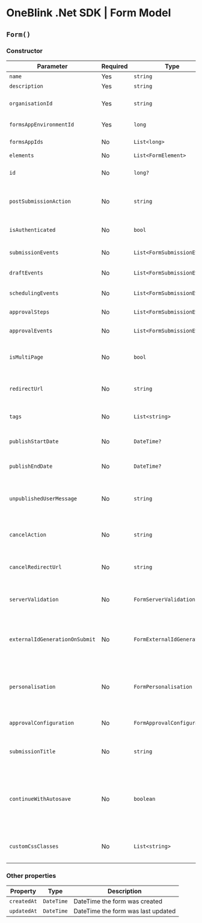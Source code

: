 # OneBlink .Net SDK | Form Model

## `Form()`

### Constructor

| Parameter                            | Required | Type                        | Description                                                                                                                                                           | Default Value                     |
| ------------------------------------ | -------- | --------------------------- | --------------------------------------------------------------------------------------------------------------------------------------------------------------------- | --------------------------------- |
| `name`                               | Yes      | `string`                    |                                                                                                                                                                       |                                   |
| `description`                        | Yes      | `string`                    |                                                                                                                                                                       |                                   |
| `organisationId`                     | Yes      | `string`                    | Id of the organisation this form is associated too                                                                                                                    |                                   |
| `formsAppEnvironmentId`              | Yes      | `long`                      | Id of the environment this form is part of                                                                                                                            |                                   |
| `formsAppIds`                        | No       | `List<long>`                | List of Form Apps id's                                                                                                                                                | `new List<long>()`                |
| `elements`                           | No       | `List<FormElement>`         | List of FormElement's                                                                                                                                                 | `new List<FormElement>()`         |
| `id`                                 | No       | `long?`                     | Will be assigned by OneBlink when form is creating                                                                                                                    | `null`                            |
| `postSubmissionAction`               | No       | `string`                    | Allowed values of "BACK", "URL", "CLOSE", "FORMS_LIBRARY"                                                                                                             | `"FORMS_LIBRARY"`                 |
| `isAuthenticated`                    | No       | `bool`                      | Determines if only authenticated users can access the form                                                                                                            | `true`                            |
| `submissionEvents`                   | No       | `List<FormSubmissionEvent>` | List of Form submission events                                                                                                                                        | `new List<FormSubmissionEvent>()` |
| `draftEvents`                        | No       | `List<FormSubmissionEvent>` | List of Form draft events                                                                                                                                             | `new List<FormSubmissionEvent>()` |
| `schedulingEvents`                   | No       | `List<FormSubmissionEvent>` | List of Form scheduling events                                                                                                                                        | `new List<FormSubmissionEvent>()` |
| `approvalSteps`                      | No       | `List<FormSubmissionEvent>` | List of Form approval steps                                                                                                                                           | `new List<FormApprovalStep>()`    |
| `approvalEvents`                     | No       | `List<FormSubmissionEvent>` | List of Form approval events                                                                                                                                          | `new List<FormSubmissionEvent>()` |
| `isMultiPage`                        | No       | `bool`                      | Determines if this form a single page form or multi page form                                                                                                         | `false`                           |
| `redirectUrl`                        | No       | `string`                    | URL to be redirected too, only applies if `postSubmissionAction` is "URL"                                                                                             | `null`                            |
| `tags`                               | No       | `List<string>`              | List of tags to be associated with the form                                                                                                                           | `new List<string>()`              |
| `publishStartDate`                   | No       | `DateTime?`                 | DateTime the form should become available                                                                                                                             | `null`                            |
| `publishEndDate`                     | No       | `DateTime?`                 | DateTime the form should become unavailable                                                                                                                           | `null`                            |
| `unpublishedUserMessage`             | No       | `string`                    | The message to be shown to forms users when the form is not in the published time window                                                                              | `null`                            |
| `cancelAction`                       | No       | `string`                    | Allowed values of "BACK", "URL", "CLOSE", "FORMS_LIBRARY"                                                                                                             | `"BACK"`                          |
| `cancelRedirectUrl`                  | No       | `string`                    | URL to be redirected too, only applies if `cancelAction` is "URL"                                                                                                     | `null`                            |
| `serverValidation`                   | No       | `FormServerValidation`      | Optional configuration for form submission validation                                                                                                                 | `null`                            |
| `externalIdGenerationOnSubmit`       | No       | `FormExternalIdGeneration`  | Optional configuration for generating externalId after serverValidation but before submission                                                                         | `null`                            |
| `personalisation`                    | No       | `FormPersonalisation`       | Optional configuration for prefilling elements or generating new elements on form load                                                                                | `null`                            |
| `approvalConfiguration`              | No       | `FormApprovalConfiguration` | Optional configuration for approvals                                                                                                                                  | `null`                            |
| `submissionTitle`                    | No       | `string`                    | Optional configuration for the default submission title                                                                                                               | `null`                            |
| `continueWithAutosave`               | No       | `boolean`                   | Whether or not viewing the form should auto-continue with autosave data when available rather than prompting the user title                                           | `false`                           |
| `customCssClasses`                   | No       | `List<string>`              | Custom CSS classes that will be added to the form during rendering                                                                                                    | `new List<string>()`              |

### Other properties

| Property    | Type       | Description                        |
| ----------- | ---------- | ---------------------------------- |
| `createdAt` | `DateTime` | DateTime the form was created      |
| `updatedAt` | `DateTime` | DateTime the form was last updated |
